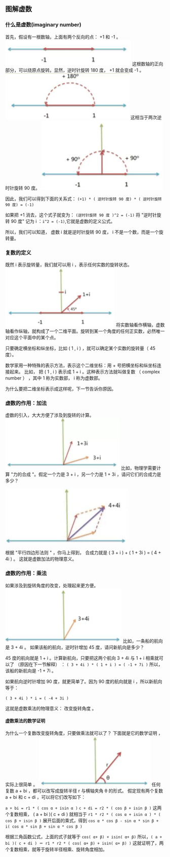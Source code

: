
## 图解虚数
### 什么是虚数(imaginary number)
首先，假设有一根数轴，上面有两个反向的点： +1 和 -1 。
![](img/imaginary-number-01.jpg)
这根数轴的正向部分，可以绕原点旋转。显然，逆时针旋转 180 度， +1 就会变成 -1 。
![](img/imaginary-number-02.jpg)
这相当于两次逆时针旋转 90 度。
![](img/imaginary-number-03.jpg)

因此，我们可以得到下面的关系式：
`(+1) * ( 逆时针旋转 90 度) * ( 逆时针旋转 90 度) = (-1)`

如果把 +1 消去，这个式子就变为：
`(逆时针旋转 90 度 )^2 = (-1)`
将 "逆时针旋转 90 度" 记为 i ：`i^2 = (-1)`,它就是虚数的定义公式。

所以，我们可以知道， 虚数 i 就是逆时针旋转 90 度， i 不是一个数，而是一个旋转量。

### 复数的定义
既然 i 表示旋转量，我们就可以用 i ，表示任何实数的旋转状态。
![](img/imaginary-number-04.jpg)
将实数轴看作横轴，虚数轴看作纵轴，就构成了一个二维平面。旋转到某一个角度的任何正实数，必然唯一对应这个平面中的某个点。

只要确定横坐标和纵坐标，比如 ( 1 , i ) ，就可以确定某个实数的旋转量（ 45 度）。

数学家用一种特殊的表示方法，表示这个二维坐标：用 + 号把横坐标和纵坐标连接起来。 
比如， 把 ( 1 , i ) 表示成 1 + i 。这种表示方法就叫做复数 （ complex number ） ，其中 1 称为实数部， i 称为虚数部。

为什么要把二维坐标表示成这样呢，下一节告诉你原因。

### 虚数的作用：加法

虚数的引入，大大方便了涉及到旋转的计算。
![](img/imaginary-number-05.jpg)
比如，物理学需要计算 "力的合成 "。假定一个力是 3 + i ，另一个力是 1 + 3i ，请问它们的合成力是多少？

![](img/imaginary-number-06.jpg)

根据 "平行四边形法则 " ，你马上得到， 合成力就是 ( 3 + i ) + ( 1 + 3i ) = ( 4 + 4i ) 。
这就是虚数加法的物理意义。

### 虚数的作用：乘法
如果涉及到旋转角度的改变，处理起来更方便。
![](img/imaginary-number-07.jpg)
比如，一条船的航向是 3 + 4i 。
如果该船的航向，逆时针增加 45 度，请问新航向是多少？

45 度的航向就是 1 + i 。计算新航向，只要把这两个航向 3 + 4i 与 1 + i 相乘就可以了 （原因在下一节解释） ：
`( 3 + 4i ) * ( 1 + i ) = ( -1 + 7i )`
所以，该船的新航向是 -1 + 7i 。

如果航向逆时针增加 90 度，就更简单了。因为 90 度的航向就是 i ，所以新航向等于：

`( 3 + 4i ) * i = ( -4 + 3i )`

这就是虚数乘法的物理意义： 改变旋转角度 。

#### 虚数乘法的数学证明
为什么一个复数改变旋转角度，只要做乘法就可以了？
下面就是它的数学证明 ，实际上很简单 。
![](img/imaginary-number-08.jpg)
任何复数 a + bi ，都可以改写成旋转半径 r 与横轴夹角 θ 的形式。
假定现有两个复数 a + bi 和 c + di ，可以将它们改写如下：

`a + bi = r1 * ( cos α + isin α )`
`c + di = r2 * ( cos β + isin β )`
这两个复数相乘， ( a + bi )( c + di ) 就相当于
`r1 * r2 * ( cos α + isin α ) * ( cos β + isin β )`
展开后面的乘式，得到
`cos α * cos β - sin α * sin β + i( cos α * sin β + sin α * cos β )`

根据三角函数公式，上面的式子就等于
`cos( α+ β) + isin( α+ β)`
所以，`( a + bi )( c + di ) ＝ r1 * r2 * ( cos( α+ β) + isin( α+ β) )`
这就证明了，两个复数相乘，就等于旋转半径相乘、旋转角度相加。